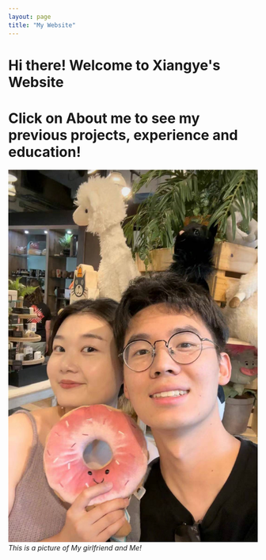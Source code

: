 ```yaml
---
layout: page
title: "My Website"
---
```


# Hi there! Welcome to Xiangye's Website
# Click on About me to see my previous projects, experience and education!

![This is a picture of My girlfriend and Me!](pic.jpg)
*This is a picture of My girlfriend and Me!*
